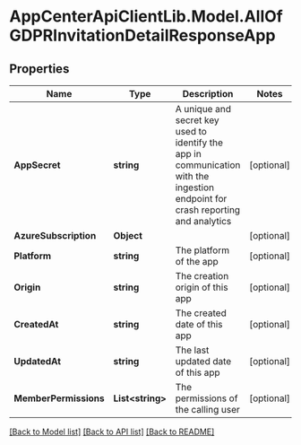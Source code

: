 # AppCenterApiClientLib.Model.AllOfGDPRInvitationDetailResponseApp
## Properties

Name | Type | Description | Notes
------------ | ------------- | ------------- | -------------
**AppSecret** | **string** | A unique and secret key used to identify the app in communication with the ingestion endpoint for crash reporting and analytics | [optional] 
**AzureSubscription** | **Object** |  | [optional] 
**Platform** | **string** | The platform of the app | [optional] 
**Origin** | **string** | The creation origin of this app | [optional] 
**CreatedAt** | **string** | The created date of this app | [optional] 
**UpdatedAt** | **string** | The last updated date of this app | [optional] 
**MemberPermissions** | **List&lt;string&gt;** | The permissions of the calling user | [optional] 

[[Back to Model list]](../README.md#documentation-for-models) [[Back to API list]](../README.md#documentation-for-api-endpoints) [[Back to README]](../README.md)

